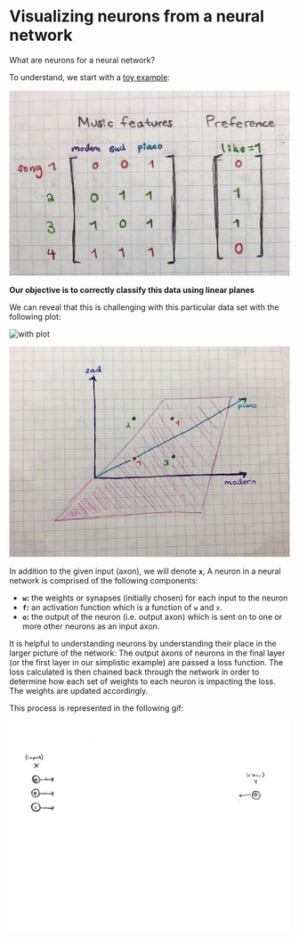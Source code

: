 # Visualizing neurons from a neural network

What are neurons for a neural network?

To understand, we start with a [toy example][1]:

![data](sketches/images/data.png)

**Our objective is to correctly classify this data using linear planes**

We can reveal that this is challenging with this particular data set with the following plot:

![with plot](sketches/images/data_plot.jpeg)

![with plane](sketches/images/plane.JPG)

In addition to the given input (axon), we will denote **`x`**, A neuron in a neural network is comprised of the following components:

* **`w`:** the weights or synapses (initially chosen) for each input to the neuron
* **`f`:** an activation function which is a function of `w` and `x`.
* **`o`:** the output of the neuron (i.e. output axon) which is sent on to one or more other neurons as an input axon.

It is helpful to understanding neurons by understanding their place in the larger picture of the network: The output axons of neurons in the final layer (or the first layer in our simplistic example) are passed a loss function. The loss calculated is then chained back through the network in order to determine how each set of weights to each neuron is impacting the loss. The weights are updated accordingly.

This process is represented in the following gif:

![one-layer nnet](sketches/output_xCrmbs.gif)

[1]: http://cs231n.github.io/neural-networks-1/
